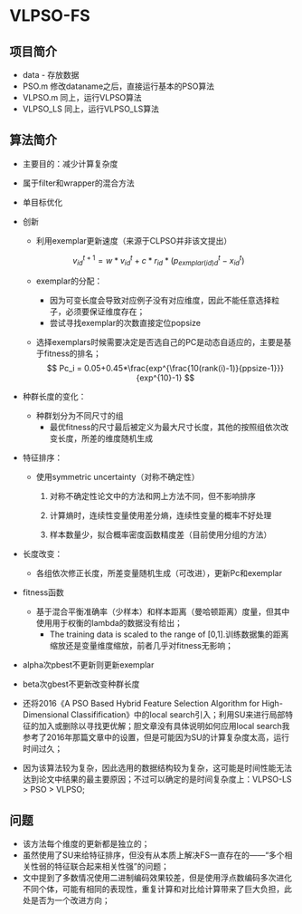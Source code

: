 # VLPSO-FS

## 项目简介

- data - 存放数据
- PSO.m 修改dataname之后，直接运行基本的PSO算法
- VLPSO.m 同上，运行VLPSO算法
- VLPSO_LS 同上，运行VLPSO_LS算法

## 算法简介

- 主要目的：减少计算复杂度

- 属于filter和wrapper的混合方法

- 单目标优化

- 创新

  - 利用exemplar更新速度（来源于CLPSO并非该文提出）

  $$
  v^{t+1}_{id} = w*v^t_{id}+ c*r_{id}*(p^t_{exmplar(id)d}-x^t_{id})
  $$

  - exemplar的分配：

    - 因为可变长度会导致对应例子没有对应维度，因此不能任意选择粒子，必须要保证维度存在；
    - 尝试寻找exemplar的次数直接定位popsize

  - 选择exemplars时候需要决定是否选自己的PC是动态自适应的，主要是基于fitness的排名；
    $$
    Pc_i = 0.05+0.45*\frac{exp^{\frac{10(rank(i)-1)}{ppsize-1}}}{exp^{10}-1}
    $$
    
- 种群长度的变化：
  
  - 种群划分为不同尺寸的组
    - 最优fitness的尺寸最后被定义为最大尺寸长度，其他的按照组依次改变长度，所差的维度随机生成
  
- 特征排序：
  
  - 使用symmetric uncertainty（对称不确定性）
  
    1. 对称不确定性论文中的方法和网上方法不同，但不影响排序
  
    2. 计算熵时，连续性变量使用差分熵，连续性变量的概率不好处理
      3. 样本数量少，拟合概率密度函数精度差（目前使用分组的方法）
  
- 长度改变：
  
  - 各组依次修正长度，所差变量随机生成（可改进），更新Pc和exemplar
  
- fitness函数
  
  - 基于混合平衡准确率（少样本）和样本距离（曼哈顿距离）度量，但其中使用用于权衡的lambda的数据没有给出；
    - The training data is scaled to the range of [0,1].训练数据集的距离缩放还是变量维度缩放，前者几乎对fitness无影响；
  
- alpha次pbest不更新则更新exemplar
  
- beta次gbest不更新改变种群长度
  
- 还将2016《A PSO Based Hybrid Feature Selection Algorithm for High-Dimensional Classifification》中的local search引入；利用SU来进行局部特征的加入或删除以寻找更优解；胆文章没有具体说明如何应用local search我参考了2016年那篇文章中的设置，但是可能因为SU的计算复杂度太高，运行时间过久；
  
- 因为该算法较为复杂，因此选用的数据结构较为复杂，这可能是时间性能无法达到论文中结果的最主要原因；不过可以确定的是时间复杂度上：VLPSO-LS > PSO > VLPSO;

## 问题

- 该方法每个维度的更新都是独立的；
- 虽然使用了SU来给特征排序，但没有从本质上解决FS一直存在的——“多个相关性弱的特征联合起来相关性强”的问题；
- 文中提到了多数情况使用二进制编码效果较差，但是使用浮点数编码多次进化不同个体，可能有相同的表现性，重复计算和对比给计算带来了巨大负担，此处是否为一个改进方向；

